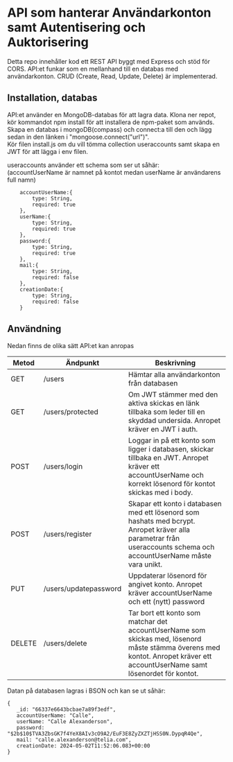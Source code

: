 # API som hanterar Användarkonton samt Autentisering och Auktorisering 
Detta repo innehåller kod ett REST API byggt med Express och stöd för CORS. API:et funkar som en mellanhand till en databas med användarkonton.
CRUD (Create, Read, Update, Delete) är implementerad.

## Installation, databas
API:et använder en MongoDB-databas för att lagra data.
Klona ner repot, kör kommandot npm install för att installera de npm-paket som används. 
Skapa en databas i mongoDB(compass) och connect:a till den och lägg sedan in den länken i "mongoose.connect("url")". <br/>
Kör filen install.js om du vill tömma collection useraccounts samt skapa en JWT för att lägga i env filen.

useraccounts använder ett schema som ser ut såhär: <br/>
(accountUserName är namnet på kontot medan userName är användarens full namn) 
```
    accountUserName:{
        type: String, 
        required: true
    },
    userName:{
        type: String, 
        required: true
    },
    password:{
        type: String, 
        required: true
    },
    mail:{
        type: String, 
        required: false
    },
    creationDate:{
        type: String, 
        required: false
    }
```
## Användning
Nedan finns de olika sätt API:et kan anropas

|Metod  |Ändpunkt     |Beskrivning                                                                           |
|-------|-------------|--------------------------------------------------------------------------------------|
|GET    |/users        |Hämtar alla användarkonton från databasen                                               |
|GET    |/users/protected      |Om JWT stämmer med den aktiva skickas en länk tillbaka som leder till en skyddad undersida. Anropet kräver en JWT i auth.                                             |
|POST    |/users/login | Loggar in på ett konto som ligger i databasen, skickar tillbaka en JWT. Anropet kräver ett accountUserName och korrekt lösenord för kontot skickas med i body.                                           |
|POST    |/users/register | Skapar ett konto i databasen med ett lösenord som hashats med bcrypt. Anropet kräver alla parametrar från useraccounts schema och accountUserName måste vara unikt.                                     |
|PUT   |/users/updatepassword | Uppdaterar lösenord för angivet konto. Anropet kräver accountUserName och ett (nytt) password                          |
|DELETE |/users/delete | Tar bort ett konto som matchar det accountUserName som skickas med, lösenord måste stämma överens med kontot. Anropet kräver ett accountUserName samt lösenordet för kontot.                                                       |

Datan på databasen lagras i BSON och kan se ut såhär:
```
{
   _id: "66337e6643bcbae7a89f3edf",
   accountUserName: "Calle",
   userName: "Calle Alexanderson",
   password: "$2b$10$TVA3ZbsGK7f4YeX8AIv3cO9A2/EuF3E8ZyZXZTjHSS0N.DypqR4Qe",
   mail: "calle.alexanderson@telia.com",
   creationDate: 2024-05-02T11:52:06.083+00:00
}
